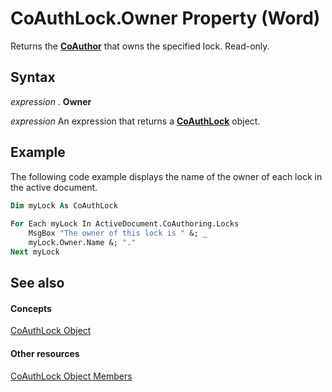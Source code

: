 
# CoAuthLock.Owner Property (Word)

Returns the  **[CoAuthor](d1b58eea-4570-ffd3-4c13-a74a998b079e.md)** that owns the specified lock. Read-only.


## Syntax

 _expression_ . **Owner**

 _expression_ An expression that returns a **[CoAuthLock](3efa12b0-1079-c6df-20c1-a66398161c8e.md)** object.


## Example

The following code example displays the name of the owner of each lock in the active document.


```vb
Dim myLock As CoAuthLock 
 
For Each myLock In ActiveDocument.CoAuthoring.Locks 
    MsgBox "The owner of this lock is " &; _ 
    myLock.Owner.Name &; "." 
Next myLock
```


## See also


#### Concepts


[CoAuthLock Object](3efa12b0-1079-c6df-20c1-a66398161c8e.md)
#### Other resources


[CoAuthLock Object Members](3deca349-08e8-d2e9-cd97-6b44e8e3a02a.md)
